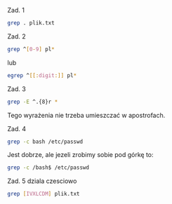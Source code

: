Zad. 1
```sh
grep . plik.txt
```

Zad. 2
```sh
grep ^[0-9] pl*
```
lub
```sh
egrep ^[[:digit:]] pl*
```

Zad. 3
```sh
grep -E ^.{8}r *
```
Tego wyrażenia nie trzeba umieszczać w apostrofach.

Zad. 4
```sh
grep -c bash /etc/passwd
```
Jest dobrze, ale jezeli zrobimy sobie pod górkę to:
```sh
grep -c /bash$ /etc/passwd
```

Zad. 5
dziala czesciowo
```sh
grep [IVXLCDM] plik.txt
```
